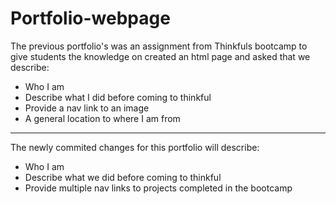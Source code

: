 # Portfolio-webpage

The previous portfolio's was an assignment from Thinkfuls bootcamp to give students the knowledge on created an html page and asked that we describe:
  - Who I am
  - Describe what I did before coming to thinkful
  - Provide a nav link to an image
  - A general location to where I am from
  
  ------------------------------------------------------------------------
  
  The newly commited changes for this portfolio will describe:
  - Who I am
  - Describe what we did before coming to thinkful
  - Provide multiple nav links to projects completed in the bootcamp
